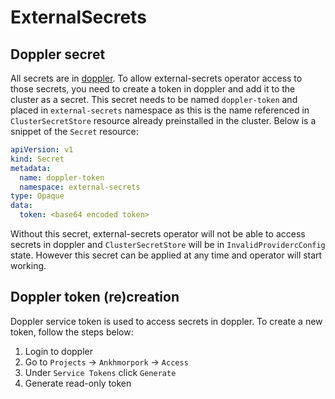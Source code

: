 # ExternalSecrets

## Doppler secret

All secrets are in [doppler](https://www.doppler.com/). To allow external-secrets operator access to those secrets, you need to create a token in doppler and add it to the cluster as a secret. This secret needs to be named `doppler-token` and placed in `external-secrets` namespace as this is the name referenced in `ClusterSecretStore` resource already preinstalled in the cluster. Below is a snippet of the `Secret` resource:

```yaml
apiVersion: v1
kind: Secret
metadata:
  name: doppler-token
  namespace: external-secrets
type: Opaque
data:
  token: <base64 encoded token>
```

Without this secret, external-secrets operator will not be able to access secrets in doppler and `ClusterSecretStore` will be in `InvalidProvidercConfig` state. However this secret can be applied at any time and operator will start working.

## Doppler token (re)creation

Doppler service token is used to access secrets in doppler. To create a new token, follow the steps below:

1. Login to doppler
2. Go to `Projects` -> `Ankhmorpork` -> `Access`
3. Under `Service Tokens` click `Generate`
4. Generate read-only token
